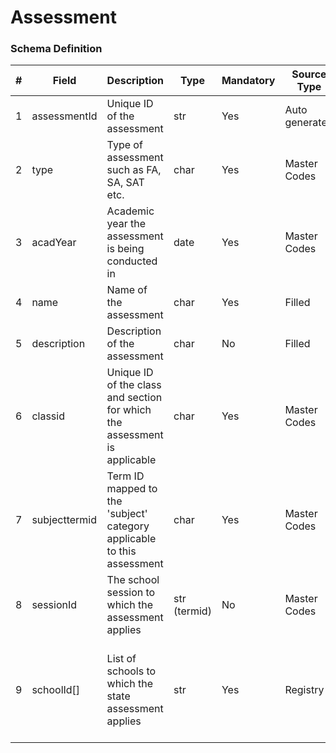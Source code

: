 Assessment
===

### Schema Definition

|**#**|**Field**|**Description**|**Type**|**Mandatory**|**Source Type**|**Source overview**|**Comments**|
|---------|---------|--------|--------|--------|--------|--------|---------------|
|1|assessmentId|Unique ID of the assessment |str|Yes|Auto generated|-||
|2|type|Type of assessment such as FA, SA, SAT etc.|char|Yes|Master Codes|Assessment Type Codes||
|3|acadYear|Academic year the assessment is being conducted in|date|Yes|Master Codes|Acad Year Codes||
|4|name|Name of the assessment |char|Yes|Filled|-||
|5|description|Description of the assessment|char|No|Filled|-||
|6|classid|Unique ID of the class and section for which the assessment is applicable|char|Yes|Master Codes|Terms mapped to Grade Category||
|7|subjecttermid|Term ID mapped to the 'subject' category applicable to this assessment|char|Yes|Master Codes|Terms mapped to Subject Category||
|8|sessionId|The school session to which the assessment applies|str (termid)|No|Master Codes|Session Codes||
|9|schoolId[]|List of schools to which the state assessment applies|str|Yes|Registry|-|If term is applicable and schools mapped to terms then this will not be relevant|
